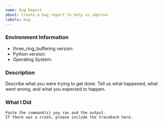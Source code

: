 ```yaml
---
name: Bug Report
about: Create a bug report to help us improve
labels: bug
---
```


<!-- Please search existing issues to avoid creating duplicates. -->

### Environment Information

-   three_ring_buffering version:
-   Python version:
-   Operating System:

### Description

Describe what you were trying to get done.
Tell us what happened, what went wrong, and what you expected to happen.

### What I Did

```
Paste the command(s) you ran and the output.
If there was a crash, please include the traceback here.
```
